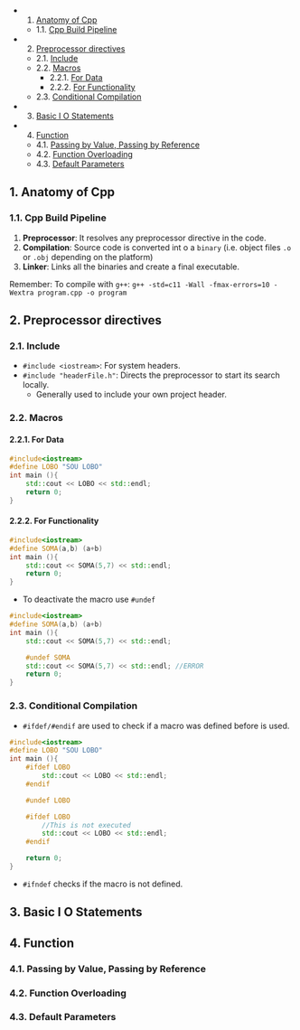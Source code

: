 <!-- vscode-markdown-toc -->
* 1. [Anatomy of Cpp](#AnatomyofCpp)
	* 1.1. [Cpp Build Pipeline](#CppBuildPipeline)
* 2. [Preprocessor directives](#Preprocessordirectives)
	* 2.1. [Include](#Include)
	* 2.2. [Macros](#Macros)
		* 2.2.1. [For Data](#ForData)
		* 2.2.2. [For Functionality](#ForFunctionality)
	* 2.3. [Conditional Compilation](#ConditionalCompilation)
* 3. [Basic I O Statements](#BasicIOStatements)
* 4. [Function](#Function)
	* 4.1. [Passing by Value, Passing by Reference](#PassingbyValuePassingbyReference)
	* 4.2. [Function Overloading](#FunctionOverloading)
	* 4.3. [Default Parameters](#DefaultParameters)

<!-- vscode-markdown-toc-config
	numbering=true
	autoSave=true
	/vscode-markdown-toc-config -->
<!-- /vscode-markdown-toc -->

##  1. <a name='AnatomyofCpp'></a>Anatomy of Cpp

###  1.1. <a name='CppBuildPipeline'></a>Cpp Build Pipeline
1. **Preprocessor**: It resolves any preprocessor directive in the code.
2. **Compilation**: Source code is converted int o a `binary` (i.e. object files `.o` or `.obj` depending on the platform)
3. **Linker**: Links all the binaries and create a final executable.

Remember: To compile with `g++`:
`g++ -std=c11 -Wall -fmax-errors=10 -Wextra program.cpp -o program`

##  2. <a name='Preprocessordirectives'></a>Preprocessor directives

###  2.1. <a name='Include'></a>Include
- `#include <iostream>`: For system headers.
- `#include "headerFile.h"`: Directs the preprocessor to start its search locally.
	- Generally used to include your own project header.

###  2.2. <a name='Macros'></a>Macros

####  2.2.1. <a name='ForData'></a>For Data

``` cpp
#include<iostream>
#define LOBO "SOU LOBO"
int main (){
    std::cout << LOBO << std::endl;
    return 0;
}
```

####  2.2.2. <a name='ForFunctionality'></a>For Functionality

``` cpp
#include<iostream>
#define SOMA(a,b) (a+b)
int main (){
    std::cout << SOMA(5,7) << std::endl;
    return 0;
}
```

- To deactivate the macro use `#undef `

``` cpp
#include<iostream>
#define SOMA(a,b) (a+b)
int main (){
    std::cout << SOMA(5,7) << std::endl;

    #undef SOMA
    std::cout << SOMA(5,7) << std::endl; //ERROR
    return 0;
}
```
###  2.3. <a name='ConditionalCompilation'></a>Conditional Compilation 
- `#ifdef/#endif` are used to check if a macro was defined before is used.

``` cpp
#include<iostream>
#define LOBO "SOU LOBO"
int main (){
    #ifdef LOBO
		std::cout << LOBO << std::endl;
	#endif

	#undef LOBO

	#ifdef LOBO
		//This is not executed
		std::cout << LOBO << std::endl;
	#endif

    return 0;
}
```

- `#ifndef` checks if the macro is not defined.

##  3. <a name='BasicIOStatements'></a>Basic I O Statements


##  4. <a name='Function'></a>Function


###  4.1. <a name='PassingbyValuePassingbyReference'></a>Passing by Value, Passing by Reference


###  4.2. <a name='FunctionOverloading'></a>Function Overloading


###  4.3. <a name='DefaultParameters'></a>Default Parameters

